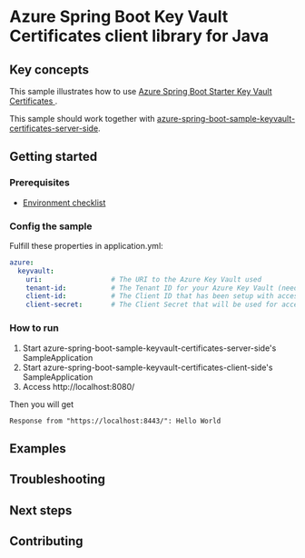 # Azure Spring Boot Key Vault Certificates client library for Java

## Key concepts
This sample illustrates how to use [Azure Spring Boot Starter Key Vault Certificates ][azure_spring_boot_starter_key_vault_certificates].

This sample should work together with [azure-spring-boot-sample-keyvault-certificates-server-side].

## Getting started

### Prerequisites
- [Environment checklist][environment_checklist]

### Config the sample
Fulfill these properties in application.yml:
```yaml
azure:
  keyvault:
    uri:                 # The URI to the Azure Key Vault used
    tenant-id:           # The Tenant ID for your Azure Key Vault (needed if you are not using managed identity).
    client-id:           # The Client ID that has been setup with access to your Azure Key Vault (needed if you are not using managed identity).
    client-secret:       # The Client Secret that will be used for accessing your Azure Key Vault (needed if you are not using managed identity).
```

### How to run
1. Start azure-spring-boot-sample-keyvault-certificates-server-side's SampleApplication
1. Start azure-spring-boot-sample-keyvault-certificates-client-side's SampleApplication
1. Access http://localhost:8080/ 

Then you will get
```text
Response from "https://localhost:8443/": Hello World
```


## Examples
## Troubleshooting
## Next steps
## Contributing

<!-- LINKS -->
[environment_checklist]: https://github.com/Azure/azure-sdk-for-java/blob/master/sdk/spring/ENVIRONMENT_CHECKLIST.md#ready-to-run-checklist
[azure_spring_boot_starter_key_vault_certificates]: https://github.com/Azure/azure-sdk-for-java/blob/master/sdk/spring/azure-spring-boot-starter-keyvault-certificates/README.md
[steps_to_store_certificate]: https://github.com/Azure/azure-sdk-for-java/blob/master/sdk/spring/azure-spring-boot-starter-keyvault-certificates/README.md#creating-an-azure-key-vault
[azure-spring-boot-sample-keyvault-certificates-server-side]: https://github.com/Azure/azure-sdk-for-java/blob/master/sdk/spring/azure-spring-boot-samples/azure-spring-boot-sample-keyvault-certificates-server-side
